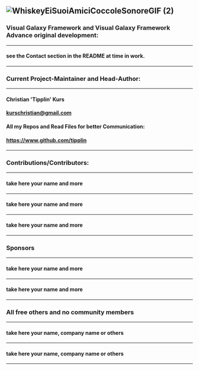  ![WhiskeyEiSuoiAmiciCoccoleSonoreGIF (2)](https://user-images.githubusercontent.com/40143278/217279907-4bf1172f-1c0e-4b2f-be1b-46dd3ddc52fa.gif)
----
### Visual Galaxy Framework and Visual Galaxy Framework Advance original development:
----
#### see the Contact section in the README at time in work.
----
### Current Project-Maintainer and Head-Author:
----
#### Christian 'Tipplin' Kurs
#### kurschristian@gmail.com
#### All my Repos and Read Files for better Communication:
#### https://www.github.com/tipplin
----
### Contributions/Contributors:
----
#### take here your name and more
----
#### take here your name and more
----
#### take here your name and more
----
### Sponsors 
----
#### take here your name and more
----
#### take here your name and more
----
### All free others and no community members
----
#### take here your name, company name or others
----
#### take here your name, company name or others
----





